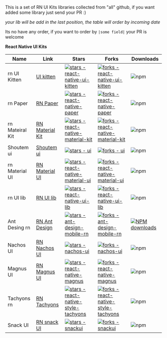 
This is a set of RN UI Kits libraries collected from "all" github, if you want added some library just send your PR :)

*your lib will be add in the last position, the table will order by incoming date*

Its no have any order, if you want to order by `|some field|` your PR is welcome

**React Native UI Kits**

| Name | Link | Stars | Forks | Downloads | 
|--|--|--|--|--|
| rn UI Kitten | [UI kitten](https://github.com/akveo/react-native-ui-kitten) | [![stars - react-native-ui-kitten](https://img.shields.io/github/stars/akveo/react-native-ui-kitten?style=social)](https://github.com/akveo/react-native-ui-kitten) | [![forks - react-native-ui-kitten](https://img.shields.io/github/forks/akveo/react-native-ui-kitten?style=social)](https://github.com/akveo/react-native-ui-kitten) | ![npm](https://img.shields.io/npm/dm/react-native-ui-kitten)
| rn Paper | [RN Paper](https://github.com/callstack/react-native-paper) | [![stars - react-native-paper](https://img.shields.io/github/stars/callstack/react-native-paper?style=social)](https://github.com/callstack/react-native-paper) | [![forks - react-native-paper](https://img.shields.io/github/forks/callstack/react-native-paper?style=social)](https://github.com/callstack/react-native-paper) | ![npm](https://img.shields.io/npm/dm/react-native-paper) |
| rn Mateiral Kit | [RN Material Kit](https://github.com/xinthink/react-native-material-kit) | [![stars - react-native-material-kit](https://img.shields.io/github/stars/xinthink/react-native-material-kit?style=social)](https://github.com/xinthink/react-native-material-kit) | [![forks - react-native-material-kit](https://img.shields.io/github/forks/xinthink/react-native-material-kit?style=social)](https://github.com/xinthink/react-native-material-kit) | ![npm](https://img.shields.io/npm/dm/react-native-material-kit)
| Shoutem ui | [Shoutem ui](https://github.com/shoutem/ui) | [![stars - ui](https://img.shields.io/github/stars/shoutem/ui?style=social)](https://github.com/shoutem/ui) | [![forks - ui](https://img.shields.io/github/forks/shoutem/ui?style=social)](https://github.com/shoutem/ui) | ![npm](https://img.shields.io/npm/dm/@shoutem/ui)
| rn Material UI | [RN Material UI](https://github.com/xotahal/react-native-material-ui) | [![stars - react-native-material-ui](https://img.shields.io/github/stars/xotahal/react-native-material-ui?style=social)](https://github.com/xotahal/react-native-material-ui) | [![forks - react-native-material-ui](https://img.shields.io/github/forks/xotahal/react-native-material-ui?style=social)](https://github.com/xotahal/react-native-material-ui) | ![npm](https://img.shields.io/npm/dm/react-native-material-ui)
| rn UI lib | [RN UI lib](https://github.com/wix/react-native-ui-lib) | [![stars - react-native-ui-lib](https://img.shields.io/github/stars/wix/react-native-ui-lib?style=social)](https://github.com/wix/react-native-ui-lib) | [![forks - react-native-ui-lib](https://img.shields.io/github/forks/wix/react-native-ui-lib?style=social)](https://github.com/wix/react-native-ui-lib) | ![npm](https://img.shields.io/npm/dm/react-native-ui-lib)
| Ant Desing rn | [RN Ant Design](https://github.com/ant-design/ant-design-mobile-rn) | [![stars - ant-design-mobile-rn](https://img.shields.io/github/stars/ant-design/ant-design-mobile-rn?style=social)](https://github.com/ant-design/ant-design-mobile-rn) | [![forks - ant-design-mobile-rn](https://img.shields.io/github/forks/ant-design/ant-design-mobile-rn?style=social)](https://github.com/ant-design/ant-design-mobile-rn) | [![NPM downloads](http://img.shields.io/npm/dm/@ant-design/react-native.svg?style=flat-square)](https://npmjs.org/package/@ant-design/react-native)
| Nachos UI | [RN Nachos UI](https://github.com/nachos-ui/nachos-ui) | [![stars - nachos-ui](https://img.shields.io/github/stars/nachos-ui/nachos-ui?style=social)](https://github.com/nachos-ui/nachos-ui) | [![forks - nachos-ui](https://img.shields.io/github/forks/nachos-ui/nachos-ui?style=social)](https://github.com/nachos-ui/nachos-ui) | ![npm](https://img.shields.io/npm/dm/nachos-ui)
| Magnus UI | [RN Magnus UI](https://github.com/jsartisan/react-native-magnus) | [![stars - react-native-magnus](https://img.shields.io/github/stars/jsartisan/react-native-magnus?style=social)](https://github.com/jsartisan/react-native-magnus) | [![forks - react-native-magnus](https://img.shields.io/github/forks/jsartisan/react-native-magnus?style=social)](https://github.com/jsartisan/react-native-magnus) | ![npm](https://img.shields.io/npm/dm/react-native-magnus)
| Tachyons rn | [RN Tachyons](https://github.com/tachyons-css/react-native-style-tachyons) | [![stars - react-native-style-tachyons](https://img.shields.io/github/stars/tachyons-css/react-native-style-tachyons?style=social)](https://github.com/tachyons-css/react-native-style-tachyons) | [![forks - react-native-style-tachyons](https://img.shields.io/github/forks/tachyons-css/react-native-style-tachyons?style=social)](https://github.com/tachyons-css/react-native-style-tachyons) | ![npm](https://img.shields.io/npm/dm/react-native-style-tachyons)
| Snack UI | [RN snack UI](https://github.com/snackui/snackui) | [![stars - snackui](https://img.shields.io/github/stars/snackui/snackui?style=social)](https://github.com/snackui/snackui) | [![forks - snackui](https://img.shields.io/github/forks/snackui/snackui?style=social)](https://github.com/snackui/snackui) | ![npm](https://img.shields.io/npm/dm/snackui)
